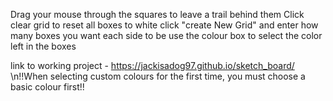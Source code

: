 Drag your mouse through the squares to leave a trail behind them
Click clear grid to reset all boxes to white
click "create New Grid" and enter how many boxes you want each side to be
use the colour box to select the color left in the boxes

link to working project - https://jackisadog97.github.io/sketch_board/
\n!!When selecting custom colours for the first time, you must choose a basic colour first!!
